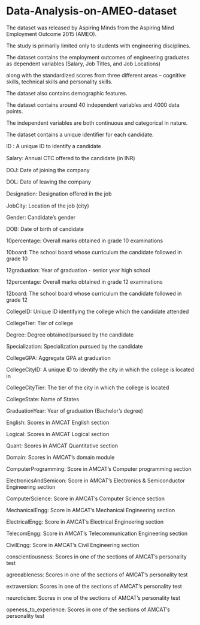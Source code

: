 # Data-Analysis-on-AMEO-dataset

The dataset was released by Aspiring Minds from the Aspiring Mind Employment Outcome 2015 (AMEO).

The study is primarily limited only to students with engineering disciplines.

The dataset contains the employment outcomes of engineering graduates as dependent variables (Salary, Job Titles, and Job Locations)

along with the standardized scores from three different areas – cognitive skills, technical skills and personality skills.

The dataset also contains demographic features.

The dataset contains around 40 independent variables and 4000 data points.

The independent variables are both continuous and categorical in nature.

The dataset contains a unique identifier for each candidate.

ID : A unique ID to identify a candidate

Salary: Annual CTC oﬀered to the candidate (in INR)

DOJ: Date of joining the company

DOL: Date of leaving the company

Designation: Designation oﬀered in the job

JobCity: Location of the job (city)

Gender: Candidate’s gender

DOB: Date of birth of candidate

10percentage: Overall marks obtained in grade 10 examinations

10board: The school board whose curriculum the candidate followed in grade 10

12graduation: Year of graduation - senior year high school

12percentage: Overall marks obtained in grade 12 examinations

12board: The school board whose curriculum the candidate followed in grade 12

CollegeID: Unique ID identifying the college which the candidate attended

CollegeTier: Tier of college

Degree: Degree obtained/pursued by the candidate

Specialization: Specialization pursued by the candidate

CollegeGPA: Aggregate GPA at graduation

CollegeCityID: A unique ID to identify the city in which the college is located in

CollegeCityTier: The tier of the city in which the college is located

CollegeState: Name of States

GraduationYear: Year of graduation (Bachelor’s degree)

English: Scores in AMCAT English section

Logical: Scores in AMCAT Logical section

Quant: Scores in AMCAT Quantitative section

Domain: Scores in AMCAT’s domain module

ComputerProgramming: Score in AMCAT’s Computer programming section

ElectronicsAndSemicon: Score in AMCAT’s Electronics & Semiconductor Engineering section

ComputerScience: Score in AMCAT’s Computer Science section

MechanicalEngg: Score in AMCAT’s Mechanical Engineering section

ElectricalEngg: Score in AMCAT’s Electrical Engineering section

TelecomEngg: Score in AMCAT’s Telecommunication Engineering section

CivilEngg: Score in AMCAT’s Civil Engineering section

conscientiousness: Scores in one of the sections of AMCAT’s personality test

agreeableness: Scores in one of the sections of AMCAT’s personality test

extraversion: Scores in one of the sections of AMCAT’s personality test

neuroticism: Scores in one of the sections of AMCAT’s personality test

openess_to_experience: Scores in one of the sections of AMCAT’s personality test
